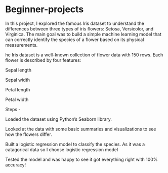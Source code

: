 # Beginner-projects

In this project, I explored the famous Iris dataset to understand the differences between three types of iris flowers: Setosa, Versicolor, and Virginica. The main goal was to build a simple machine learning model that can correctly identify the species of a flower based on its physical measurements.

he Iris dataset is a well-known collection of flower data with 150 rows. Each flower is described by four features:

Sepal length

Sepal width

Petal length

Petal width

Steps -

Loaded the dataset using Python’s Seaborn library.

Looked at the data with some basic summaries and visualizations to see how the flowers differ.

Built a logistic regression model to classify the species. As it was a catagorical data so I choose logistic regression model

Tested the model and was happy to see it got everything right with 100% accuracy!
